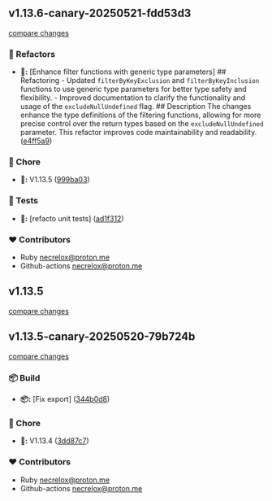 
## v1.13.6-canary-20250521-fdd53d3

[compare changes](https://github.com/Basalt-Lab/basalt-helper/compare/v1.13.5-canary-20250520-79b724b...v1.13.6-canary-20250521-fdd53d3)

### 🧹 Refactors

- **🧹:** [Enhance filter functions with generic type parameters] ## Refactoring - Updated `filterByKeyExclusion` and `filterByKeyInclusion` functions to use generic type parameters for better type safety and flexibility. - Improved documentation to clarify the functionality and usage of the `excludeNullUndefined` flag. ## Description The changes enhance the type definitions of the filtering functions, allowing for more precise control over the return types based on the `excludeNullUndefined` parameter. This refactor improves code maintainability and readability. ([e4ff5a9](https://github.com/Basalt-Lab/basalt-helper/commit/e4ff5a9))

### 🦉 Chore

- **🦉:** V1.13.5 ([999ba03](https://github.com/Basalt-Lab/basalt-helper/commit/999ba03))

### 🧪 Tests

- **🧪:** [refacto unit tests] ([ad1f312](https://github.com/Basalt-Lab/basalt-helper/commit/ad1f312))

### ❤️ Contributors

- Ruby <necrelox@proton.me>
- Github-actions <necrelox@proton.me>

## v1.13.5

[compare changes](https://github.com/Basalt-Lab/basalt-helper/compare/v1.13.5-canary-20250520-79b724b...v1.13.5)

## v1.13.5-canary-20250520-79b724b

[compare changes](https://github.com/Basalt-Lab/basalt-helper/compare/v1.13.4-canary-20250519-cba9bba...v1.13.5-canary-20250520-79b724b)

### 📦 Build

- **📦:** [Fix export] ([344b0d8](https://github.com/Basalt-Lab/basalt-helper/commit/344b0d8))

### 🦉 Chore

- **🦉:** V1.13.4 ([3dd87c7](https://github.com/Basalt-Lab/basalt-helper/commit/3dd87c7))

### ❤️ Contributors

- Ruby <necrelox@proton.me>
- Github-actions <necrelox@proton.me>

